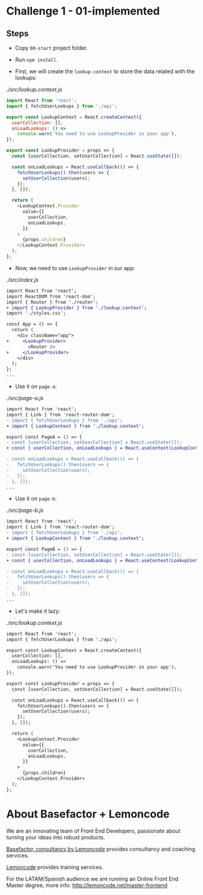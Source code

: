 # Challenge 1 - 01-implemented

## Steps

- Copy `00-start` project folder.

- Run `npm install`.

- First, we will create the `lookup-context` to store the data related with the lookups:

_./src/lookup.context.js_

```javascript
import React from 'react';
import { fetchUserLookups } from './api';

export const LookupContext = React.createContext({
  userCollection: [],
  onLoadLookups: () =>
    console.warn('You need to use LookupProvider in your app'),
});

export const LookupProvider = props => {
  const [userCollection, setUserCollection] = React.useState([]);

  const onLoadLookups = React.useCallback(() => {
    fetchUserLookups().then(users => {
      setUserCollection(users);
    });
  }, []);

  return (
    <LookupContext.Provider
      value={{
        userCollection,
        onLoadLookups,
      }}
    >
      {props.children}
    </LookupContext.Provider>
  );
};
```

- Now, we need to use `LookupProvider` in our app:

_./src/index.js_

```diff
import React from 'react';
import ReactDOM from 'react-dom';
import { Router } from './router';
+ import { LookupProvider } from './lookup.context';
import './styles.css';

const App = () => {
  return (
    <div className="app">
+     <LookupProvider>
        <Router />
+     </LookupProvider>
    </div>
  );
};
...

```

- Use it on `page-a`:

_./src/page-a.js_

```diff
import React from 'react';
import { Link } from 'react-router-dom';
- import { fetchUserLookups } from './api';
+ import { LookupContext } from './lookup.context';

export const PageA = () => {
- const [userCollection, setUserCollection] = React.useState([]);
+ const { userCollection, onLoadLookups } = React.useContext(LookupContext);

- const onLoadLookups = React.useCallback(() => {
-   fetchUserLookups().then(users => {
-     setUserCollection(users);
-   });
- }, []);
...

```

- Use it on `page-b`:

_./src/page-b.js_

```diff
import React from 'react';
import { Link } from 'react-router-dom';
- import { fetchUserLookups } from './api';
+ import { LookupContext } from './lookup.context';

export const PageB = () => {
- const [userCollection, setUserCollection] = React.useState([]);
+ const { userCollection, onLoadLookups } = React.useContext(LookupContext);

- const onLoadLookups = React.useCallback(() => {
-   fetchUserLookups().then(users => {
-     setUserCollection(users);
-   });
- }, []);
...
```

- Let's make it lazy:

_./src/lookup.context.js_

```diff
import React from 'react';
import { fetchUserLookups } from './api';

export const LookupContext = React.createContext({
  userCollection: [],
  onLoadLookups: () =>
    console.warn('You need to use LookupProvider in your app'),
});

export const LookupProvider = props => {
  const [userCollection, setUserCollection] = React.useState([]);

  const onLoadLookups = React.useCallback(() => {
    fetchUserLookups().then(users => {
      setUserCollection(users);
    });
  }, []);

  return (
    <LookupContext.Provider
      value={{
        userCollection,
        onLoadLookups,
      }}
    >
      {props.children}
    </LookupContext.Provider>
  );
};

```

# About Basefactor + Lemoncode

We are an innovating team of Front End Developers, passionate about turning your ideas into robust products.

[Basefactor, consultancy by Lemoncode](http://www.basefactor.com) provides consultancy and coaching services.

[Lemoncode](http://lemoncode.net/services/en/#en-home) provides training services.

For the LATAM/Spanish audience we are running an Online Front End Master degree, more info: http://lemoncode.net/master-frontend
